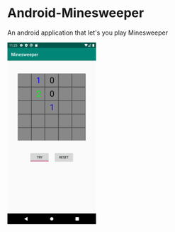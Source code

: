 # Android-Minesweeper
An android application that let's you play Minesweeper

<img src="./minesweeper_play.png" width="200">

